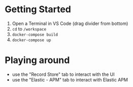 # Getting Started

1. Open a Terminal in VS Code (drag divider from bottom)
2. `cd` to `/workspace`
3. `docker-compose build`
4. `docker-compose up`

# Playing around

* use the "Record Store" tab to interact with the UI
* use the "Elastic - APM" tab to interact with Elastic APM